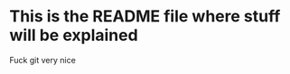 This is the README file where stuff will be explained
=====================================================

Fuck git very nice